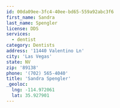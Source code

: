 ```yaml
---
id: 00da09ee-3fc4-40ee-bd65-559a92abc3f6
first_name: Sandra
last_name: Spengler
license: DDS
services:
  - dentist
category: Dentists
address: '11440 Valentino Ln'
city: 'Las Vegas'
state: NV
zip: '89138'
phone: '(702) 565-4040'
title: 'Sandra Spengler'
_geoloc:
  lng: -114.972061
  lat: 35.927901
---
```

